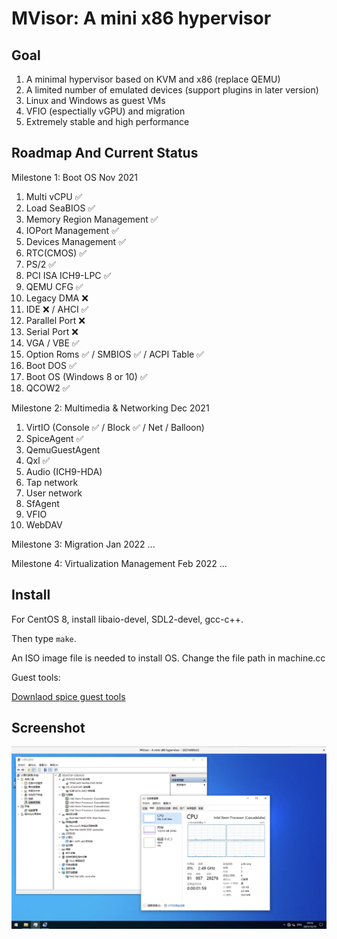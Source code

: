 # MVisor: A mini x86 hypervisor

## Goal

1. A minimal hypervisor based on KVM and x86 (replace QEMU)
2. A limited number of emulated devices (support plugins in later version)
3. Linux and Windows as guest VMs
4. VFIO (espectially vGPU) and migration
5. Extremely stable and high performance


## Roadmap And Current Status

Milestone 1: Boot OS
Nov 2021

1. Multi vCPU ✅
2. Load SeaBIOS ✅
3. Memory Region Management ✅
4. IOPort Management ✅
5. Devices Management ✅
6. RTC(CMOS) ✅
7. PS/2 ✅
8. PCI ISA ICH9-LPC ✅
9. QEMU CFG ✅
10. Legacy DMA ❌
11. IDE ❌ / AHCI ✅
12. Parallel Port ❌
13. Serial Port ❌
14. VGA / VBE ✅
15. Option Roms ✅ / SMBIOS ✅ / ACPI Table ✅
16. Boot DOS ✅
17. Boot OS (Windows 8 or 10) ✅
18. QCOW2 ✅

Milestone 2: Multimedia & Networking
Dec 2021

1. VirtIO (Console ✅ / Block ✅ / Net / Balloon)
2. SpiceAgent ✅
3. QemuGuestAgent
4. Qxl ✅
5. Audio (ICH9-HDA)
6. Tap network
7. User network
8. SfAgent
9. VFIO
10. WebDAV

Milestone 3: Migration
Jan 2022
...

Milestone 4: Virtualization Management
Feb 2022
...

## Install

For CentOS 8, install libaio-devel, SDL2-devel, gcc-c++.

Then type `make`.

An ISO image file is needed to install OS. Change the file path in machine.cc

Guest tools:

<a href="https://www.spice-space.org/download/windows/spice-guest-tools/spice-guest-tools-latest.exe">Downlaod spice guest tools</a>

## Screenshot

<img src="./docs/win10.jpg" width="640">

